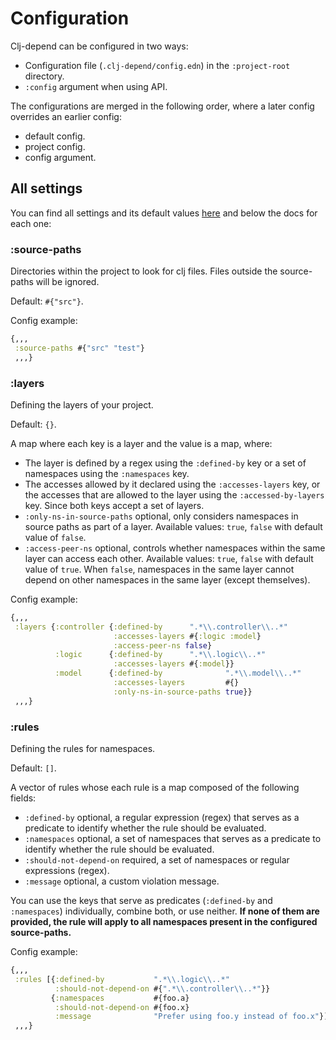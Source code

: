 # Configuration

Clj-depend can be configured in two ways:

- Configuration file (`.clj-depend/config.edn`) in the `:project-root` directory.
- `:config` argument when using API.

The configurations are merged in the following order, where a later config overrides an earlier config:

- default config.
- project config.
- config argument.

## All settings

You can find all settings and its default values [here](../src/clj_depend/config.clj) and below the docs for each one:

### :source-paths

Directories within the project to look for clj files. Files outside the source-paths will be ignored.

Default: `#{"src"}`.

Config example:
```clojure
{,,,
 :source-paths #{"src" "test"}
 ,,,}
```

### :layers

Defining the layers of your project.

Default: `{}`.

A map where each key is a layer and the value is a map, where:
- The layer is defined by a regex using the `:defined-by` key or a set of namespaces using the `:namespaces` key.
- The accesses allowed by it declared using the `:accesses-layers` key, or the accesses that are allowed to the layer using the `:accessed-by-layers` key. Since both keys accept a set of layers.
- `:only-ns-in-source-paths` optional, only considers namespaces in source paths as part of a layer. Available values: `true`, `false` with default value of `false`.
- `:access-peer-ns` optional, controls whether namespaces within the same layer can access each other. Available values: `true`, `false` with default value of `true`. When `false`, namespaces in the same layer cannot depend on other namespaces in the same layer (except themselves).

Config example:
```clojure
{,,,
 :layers {:controller {:defined-by      ".*\\.controller\\..*"
                       :accesses-layers #{:logic :model}
                       :access-peer-ns false}
          :logic      {:defined-by      ".*\\.logic\\..*"
                       :accesses-layers #{:model}}
          :model      {:defined-by              ".*\\.model\\..*"
                       :accesses-layers         #{}
                       :only-ns-in-source-paths true}}
 ,,,}
```

### :rules

Defining the rules for namespaces.

Default: `[]`.

A vector of rules whose each rule is a map composed of the following fields:
- `:defined-by` optional, a regular expression (regex) that serves as a predicate to identify whether the rule should be evaluated.
- `:namespaces` optional, a set of namespaces that serves as a predicate to identify whether the rule should be evaluated.
- `:should-not-depend-on` required, a set of namespaces or regular expressions (regex).
- `:message` optional, a custom violation message.

You can use the keys that serve as predicates (`:defined-by` and `:namespaces`) individually, combine both, or use neither. **If none of them are provided, the rule will apply to all namespaces present in the configured source-paths.**

Config example:
```clojure
{,,,
 :rules [{:defined-by           ".*\\.logic\\..*"
          :should-not-depend-on #{".*\\.controller\\..*"}}
         {:namespaces           #{foo.a}
          :should-not-depend-on #{foo.x}
          :message              "Prefer using foo.y instead of foo.x"}]
 ,,,}
```

